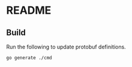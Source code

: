# README

## Build

Run the following to update protobuf definitions.
```bash
go generate ./cmd
```
